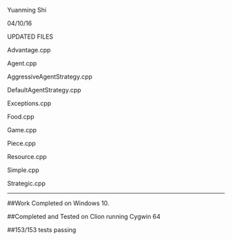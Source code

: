 Yuanming Shi

04/10/16

UPDATED FILES

Advantage.cpp

Agent.cpp

AggressiveAgentStrategy.cpp

DefaultAgentStrategy.cpp

Exceptions.cpp

Food.cpp

Game.cpp

Piece.cpp

Resource.cpp

Simple.cpp

Strategic.cpp

---------------------------------------------

##Work Completed on Windows 10.

##Completed and Tested on Clion running Cygwin 64

##153/153 tests passing